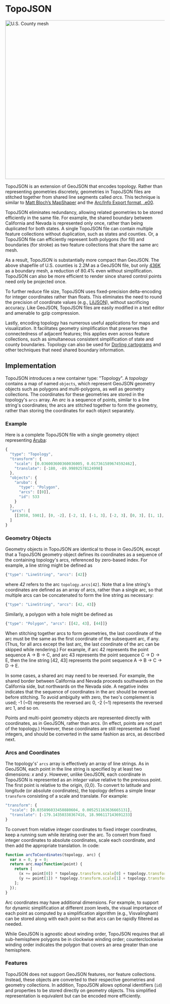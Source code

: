# TopoJSON

<a href="http://bl.ocks.org/4090870"><img src="/mbostock/topojson/wiki/example.png" width="960" height="500" alt="U.S. County mesh"></a>

TopoJSON is an extension of GeoJSON that encodes topology. Rather than representing geometries discretely, geometries in TopoJSON files are stitched together from shared line segments called *arcs*. This technique is similar to [Matt Bloch’s MapShaper](http://www.cartogis.org/docs/proceedings/2006/bloch_harrower.pdf
) and the [Arc/Info Export format, .e00](http://indiemaps.com/blog/2009/02/e00parser-an-actionscript-3-parser-for-the-arcinfo-export-topological-gis-format/).

TopoJSON eliminates redundancy, allowing related geometries to be stored efficiently in the same file. For example, the shared boundary between California and Nevada is represented only once, rather than being duplicated for both states. A single TopoJSON file can contain multiple feature collections without duplication, such as states and counties. Or, a TopoJSON file can efficiently represent both polygons (for fill) and boundaries (for stroke) as two feature collections that share the same arc mesh.

As a result, TopoJSON is substantially more compact than GeoJSON. The above shapefile of U.S. counties is 2.2M as a GeoJSON file, but only [436K](http://bl.ocks.org/4090870) as a boundary mesh, a reduction of 80.4% even without simplification. TopoJSON can also be more efficient to render since shared control points need only be projected once.

To further reduce file size, TopoJSON uses fixed-precision delta-encoding for integer coordinates rather than floats. This eliminates the need to round the precision of coordinate values (e.g., [LilJSON](https://github.com/migurski/LilJSON)), without sacrificing accuracy. Like GeoJSON, TopoJSON files are easily modified in a text editor and amenable to gzip compression.

Lastly, encoding topology has numerous useful applications for maps and visualization. It facilitates geometry simplification that preserves the connectedness of adjacent features; this applies even across feature collections, such as simultaneous consistent simplification of state and county boundaries. Topology can also be used for [Dorling cartograms](http://www.ncgia.ucsb.edu/projects/Cartogram_Central/types.html) and other techniques that need shared boundary information.

## Implementation

TopoJSON introduces a new container type: "Topology". A *topology* contains a map of named `objects`, which represent GeoJSON geometry objects such as polygons and multi-polygons, as well as geometry collections. The coordinates for these geometries are stored in the topology's `arcs` array. An *arc* is a sequence of points, similar to a line string's coordinates; the arcs are stitched together to form the geometry, rather than storing the coordinates for each object separately.

### Example

Here is a complete TopoJSON file with a single geometry object representing [Aruba](http://en.wikipedia.org/wiki/Aruba):

```js
{
  "type": "Topology",
  "transform": {
    "scale": [0.036003600360036005, 0.017361589674592462],
    "translate": [-180, -89.99892578124998]
  },
  "objects": {
    "aruba": {
      "type": "Polygon",
      "arcs": [[0]],
      "id": 533
    }
  },
  "arcs": [
    [[3058, 5901], [0, -2], [-2, 1], [-1, 3], [-2, 3], [0, 3], [1, 1], [1, -3], [2, -5], [1, -1]]
  ]
}
```

### Geometry Objects

Geometry objects in TopoJSON are identical to those in GeoJSON, except that a TopoJSON geometry object defines its coordinates as a sequence of the containing topology's arcs, referenced by zero-based index. For example, a line string might be defined as

```js
{"type": "LineString", "arcs": [42]}
```

where *42* refers to the arc `topology.arcs[42]`. Note that a line string's coordinates are defined as an array of arcs, rather than a single arc, so that multiple arcs can be concatenated to form the line string as necessary:

```js
{"type": "LineString", "arcs": [42, 43]}
```

Similarly, a polygon with a hole might be defined as

```js
{"type": "Polygon", "arcs": [[42, 43], [44]]}
```

When stitching together arcs to form geometries, the last coordinate of the arc must be the same as the first coordinate of the subsequent arc, if any. (Thus, for all arcs except the last arc, the last coordinate of the arc can be skipped while rendering.) For example, if arc 42 represents the point sequence A → B → C, and arc 43 represents the point sequence C → D → E, then the line string [42, 43] represents the point sequence A → B → C → D → E.

In some cases, a shared arc may need to be reversed. For example, the shared border between California and Nevada proceeds southwards on the California side, but northwards on the Nevada side. A negative index indicates that the sequence of coordinates in the arc should be reversed before stitching. To avoid ambiguity with zero, the two's complement is used; -1 (~0) represents the reversed arc 0, -2 (~1) represents the reversed arc 1, and so on.

Points and multi-point geometry objects are represented directly with coordinates, as in GeoJSON, rather than arcs. (In effect, points are not part of the topology.) However, these coordinates are still represented as fixed integers, and should be converted in the same fashion as arcs, as described next.

### Arcs and Coordinates

The topology's' `arcs` array is effectively an array of line strings. As in GeoJSON, each point in the line string is specified by at least two dimensions: *x* and *y*. However, unlike GeoJSON, each coordinate in TopoJSON is represented as an *integer* value relative to the previous point. The first point is relative to the origin, ⟨0,0⟩. To convert to latitude and longitude (or absolute coordinates), the topology defines a simple linear `transform` consisting of a scale and translate. For example:

```js
"transform": {
  "scale": [0.035896033450880604, 0.005251163636665131],
  "translate": [-179.14350338367416, 18.906117143691233]
}
```

To convert from relative integer coordinates to fixed integer coordinates, keep a running sum while iterating over the arc. To convert from fixed integer coordinates to absolute coordinates, scale each coordinate, and then add the appropriate translation. In code:

```js
function arcToCoordinates(topology, arc) {
  var x = 0, y = 0;
  return arc.map(function(point) {
    return [
      (x += point[0]) * topology.transform.scale[0] + topology.transform.translate[0],
      (y += point[1]) * topology.transform.scale[1] + topology.transform.translate[1]
    ];
  });
}
```

Arc coordinates may have additional dimensions. For example, to support for dynamic simplification at different zoom levels, the visual importance of each point as computed by a simplification algorithm (e.g., Visvalingham) can be stored along with each point so that arcs can be rapidly filtered as needed.

While GeoJSON is agnostic about winding order, TopoJSON requires that all sub-hemisphere polygons be in clockwise winding order; counterclockwise winding order indicates the polygon that covers an area greater than one hemisphere.

### Features

TopoJSON does not support GeoJSON features, nor feature collections. Instead, these objects are converted to their respective geometries and geometry collections. In addition, TopoJSON allows optional identifiers (`id`) and properties to be stored directly on geometry objects. This simplified representation is equivalent but can be encoded more efficiently.
